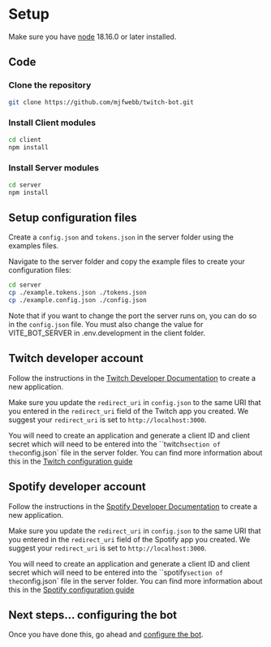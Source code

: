 # Setup

Make sure you have [node](https://nodejs.org/) 18.16.0 or later installed.

## Code

### Clone the repository

```sh
git clone https://github.com/mjfwebb/twitch-bot.git
```

### Install Client modules

```sh
cd client
npm install
```

### Install Server modules

```sh
cd server
npm install
```

## Setup configuration files

Create a `config.json` and `tokens.json` in the server folder using the examples files.

Navigate to the server folder and copy the example files to create your configuration files:

```bash
cd server
cp ./example.tokens.json ./tokens.json
cp ./example.config.json ./config.json

```

Note that if you want to change the port the server runs on, you can do so in the `config.json` file. You must also change the value for VITE_BOT_SERVER in .env.development in the client folder.

## Twitch developer account

Follow the instructions in the [Twitch Developer Documentation](https://dev.twitch.tv/docs/authentication/register-app/) to create a new application.

Make sure you update the `redirect_uri` in `config.json` to the same URI that you entered in the `redirect_uri` field of the Twitch app you created. We suggest your `redirect_uri` is set to `http://localhost:3000`.

You will need to create an application and generate a client ID and client secret which will need to be entered into the ``twitch` section of the `config.json` file in the server folder. You can find more information about this in the [Twitch configuration guide](CONFIGURATION.md#twitch-auth-code)

## Spotify developer account

Follow the instructions in the [Spotify Developer Documentation](https://developer.spotify.com/documentation/web-api/tutorials/getting-started/) to create a new application.

Make sure you update the `redirect_uri` in `config.json` to the same URI that you entered in the `redirect_uri` field of the Spotify app you created. We suggest your `redirect_uri` is set to `http://localhost:3000`.

You will need to create an application and generate a client ID and client secret which will need to be entered into the ``spotify` section of the `config.json` file in the server folder. You can find more information about this in the [Spotify configuration guide](CONFIGURATION.md#spotify)

## Next steps... configuring the bot

Once you have done this, go ahead and [configure the bot](CONFIGURATION.md).
